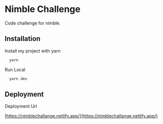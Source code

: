 # Nimble Challenge

Code challenge for nimble.

## Installation

Install my project with yarn

```bash
  yarn
```

Run Local

```bash
  yarn dev

```

## Deployment

Deployment Url

[https://nimblechallange.netlify.app/](https://nimblechallange.netlify.app/)